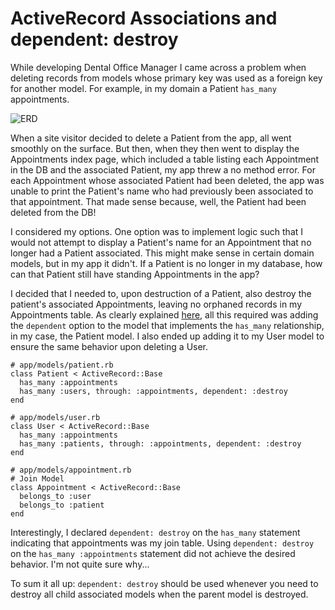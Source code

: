 # ActiveRecord Associations and dependent: destroy

While developing Dental Office Manager I came across a problem when deleting records from models whose primary key was used as a foreign key for another model. For example, in my domain a Patient `has_many` appointments.

![ERD](https://i.imgur.com/cW6Z15j.png)

When a site visitor decided to delete a Patient from the app, all went smoothly on the surface. But then, when they then went to display the Appointments index page, which included a table listing each Appointment in the DB and the associated Patient, my app threw a no method error. For each Appointment whose associated Patient had been deleted, the app was unable to print the Patient's name who had previously been associated to that appointment. That made sense because, well, the Patient had been deleted from the DB!

I considered my options. One option was to implement logic such that I would not attempt to display a Patient's name for an Appointment that no longer had a Patient associated. This might make sense in certain domain models, but in my app it didn't. If a Patient is no longer in my database, how can that Patient still have standing Appointments in the app?

I decided that I needed to, upon destruction of a Patient, also destroy the patient's associated Appointments, leaving no orphaned records in my Appointments table. As clearly explained [here](http://guides.rubyonrails.org/association_basics.html#why-associations-questionmark), all this required was adding the `dependent` option to the model that implements the `has_many` relationship, in my case, the Patient model. I also ended up adding it to my User model to ensure the same behavior upon deleting a User.

```
# app/models/patient.rb
class Patient < ActiveRecord::Base
  has_many :appointments
  has_many :users, through: :appointments, dependent: :destroy
end
```

```
# app/models/user.rb
class User < ActiveRecord::Base
  has_many :appointments
  has_many :patients, through: :appointments, dependent: :destroy
end
```

```
# app/models/appointment.rb
# Join Model
class Appointment < ActiveRecord::Base
  belongs_to :user
  belongs_to :patient
end
```

Interestingly, I declared `dependent: destroy` on the `has_many` statement indicating that appointments was my join table. Using `dependent: destroy` on the `has_many :appointments` statement did not achieve the desired behavior. I'm not quite sure why...

To sum it all up: `dependent: destroy` should be used whenever you need to destroy all child associated models when the parent model is destroyed.
